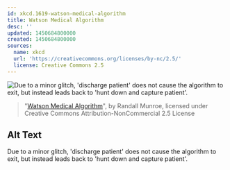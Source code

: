 ```yaml
---
id: xkcd.1619-watson-medical-algorithm
title: Watson Medical Algorithm
desc: ''
updated: 1450684800000
created: 1450684800000
sources:
  name: xkcd
  url: 'https://creativecommons.org/licenses/by-nc/2.5/'
  license: Creative Commons 2.5
---
```

![Due to a minor glitch, 'discharge patient' does not cause the algorithm to exit, but instead leads back to 'hunt down and capture patient'.](https://imgs.xkcd.com/comics/watson_medical_algorithm.png)
> "[Watson Medical Algorithm](https://xkcd.com/1619/)", by Randall Munroe, licensed under Creative Commons Attribution-NonCommercial 2.5 License

## Alt Text
Due to a minor glitch, 'discharge patient' does not cause the algorithm to exit, but instead leads back to 'hunt down and capture patient'.
